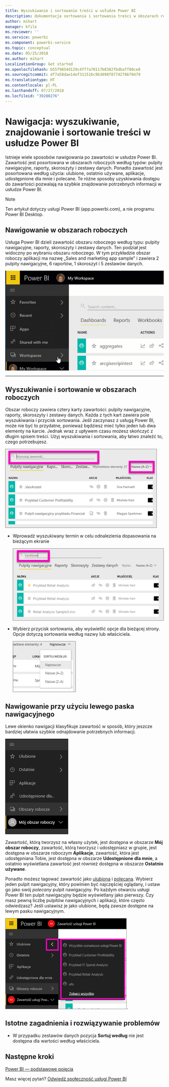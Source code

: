 ```yaml
---
title: Wyszukiwanie i sortowanie treści w usłudze Power BI
description: dokumentacja sortowania i sortowania treści w obszarach roboczych usługi Power BI
author: mihart
manager: kfile
ms.reviewer: ''
ms.service: powerbi
ms.component: powerbi-service
ms.topic: conceptual
ms.date: 05/25/2018
ms.author: mihart
LocalizationGroup: Get started
ms.openlocfilehash: b55f9854d129c4ff7a70117b8382fbdbaff80ce8
ms.sourcegitcommit: df7a58dae14ef311516c9b3098f87742786f0479
ms.translationtype: HT
ms.contentlocale: pl-PL
ms.lasthandoff: 07/27/2018
ms.locfileid: "39280276"
---
```

# <a name="navigation-searching-finding-and-sorting-content-in-power-bi-service"></a>Nawigacja: wyszukiwanie, znajdowanie i sortowanie treści w usłudze Power BI
Istnieje wiele sposobów nawigowania po zawartości w usłudze Power BI. Zawartość jest posortowana w obszarach roboczych według typów: pulpity nawigacyjne, raporty, skoroszyty i zestawy danych.  Ponadto zawartość jest posortowana według użycia: ulubione, ostatnio używane, aplikacje, udostępnione dla mnie i polecane. Te różne sposoby uzyskiwania dostępu do zawartości pozwalają na szybkie znajdowanie potrzebnych informacji w usłudze Power BI.  

>[!NOTE] 
>Ten artykuł dotyczy usługi Power BI (app.powerbi.com), a nie programu Power BI Desktop.

## <a name="navigation-within-workspaces"></a>Nawigowanie w obszarach roboczych

Usługa Power BI dzieli zawartość obszaru roboczego według typu: pulpity nawigacyjne, raporty, skoroszyty i zestawy danych. Ten podział jest widoczny po wybraniu obszaru roboczego. W tym przykładzie obszar roboczy aplikacji ma nazwę „Sales and marketing app sample” i zawiera 2 pulpity nawigacyjne, 6 raportów, 1 skoroszyt i 5 zestawów danych.

![wideo](media/service-navigation-search-filter-sort/workspaces.gif)

________________________________________

## <a name="searching-and-sorting-in-workspaces"></a>Wyszukiwanie i sortowanie w obszarach roboczych
Obszar roboczy zawiera cztery karty zawartości: pulpity nawigacyjne, raporty, skoroszyty i zestawy danych.  Każda z tych kart zawiera pole wyszukiwania i przycisk sortowania.  Jeśli zaczynasz z usługą Power BI, może nie być to przydatne, ponieważ będziesz mieć tylko jeden lub dwa elementy na karcie.  Jednak wraz z upływem czasu możesz skończyć z długim spisem treści.  Użyj wyszukiwania i sortowania, aby łatwo znaleźć to, czego potrzebujesz.

![Karta pulpitów nawigacyjnych](media/service-navigation-search-filter-sort/power-bi-search-sort2.png)

* Wprowadź wyszukiwany termin w celu odnalezienia dopasowania na bieżącym ekranie
  
   ![wprowadzanie terminu wyszukiwania](media/service-navigation-search-filter-sort/power-bi-search2.png)
* Wybierz przycisk sortowania, aby wyświetlić opcje dla bieżącej strony. Opcje dotyczą sortowania według nazwy lub właściciela.
  
   ![menu sortowania](media/service-navigation-search-filter-sort/power-bi-sort-alpha.png)

## <a name="navigation-using-the-left-navbar"></a>Nawigowanie przy użyciu lewego paska nawigacyjnego
Lewe okienko nawigacji klasyfikuje zawartość w sposób, który jeszcze bardziej ułatwia szybkie odnajdowanie potrzebnych informacji.  

![lewe okienko nawigacji](media/service-navigation-search-filter-sort/power-bi-newnav.png)



Zawartość, którą tworzysz na własny użytek, jest dostępna w obszarze **Mój obszar roboczy**, zawartość, którą tworzysz i udostępniasz w grupie, jest dostępna w obszarze roboczym **Aplikacje**, zawartość, która jest udostępniana Tobie, jest dostępna w obszarze **Udostępnione dla mnie**, a ostatnio wyświetlana zawartość jest również dostępna w obszarze **Ostatnio używane**.

Ponadto możesz tagować zawartość jako [ulubioną](service-dashboard-favorite.md) i [polecaną](service-dashboard-featured.md). Wybierz jeden pulpit nawigacyjny, który powinien być najczęściej oglądany, i ustaw go jako swój *polecany* pulpit nawigacyjny. Po każdym otwarciu usługi Power BI ten pulpit nawigacyjny będzie wyświetlany jako pierwszy. Czy masz pewną liczbę pulpitów nawigacyjnych i aplikacji, które często odwiedzasz? Jeśli ustawisz je jako ulubione, będą zawsze dostępne na lewym pasku nawigacyjnym.

![Okno wysuwane ulubionych](media/service-navigation-search-filter-sort/power-bi-favorite-flyout.png).


## <a name="considerations-and-troubleshooting"></a>Istotne zagadnienia i rozwiązywanie problemów
* W przypadku zestawów danych pozycja **Sortuj według** nie jest dostępna dla wartości według właściciela.

## <a name="next-steps"></a>Następne kroki
[Power BI — podstawowe pojęcia](service-basic-concepts.md)

Masz więcej pytań? [Odwiedź społeczność usługi Power BI](http://community.powerbi.com/)